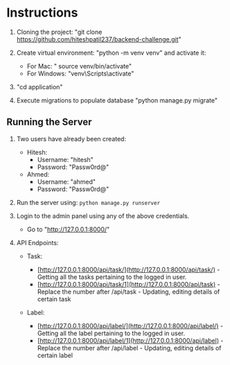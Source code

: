 # Instructions

1. Cloning the project: "git clone https://github.com/hiteshpatil237/backend-challenge.git"

2. Create virtual environment: "python -m venv venv" and activate it: 
   - For Mac: " source venv/bin/activate"
   - For Windows: "venv\Scripts\activate"

3. "cd application"
     
4. Execute migrations to populate database "python manage.py migrate"


## Running the Server

1. Two users have already been created:
   - Hitesh:
      - Username: "hitesh"
      - Password: "Passw0rd@"
   - Ahmed:
      - Username: "ahmed"
      - Password: "Passw0rd@"

2. Run the server using: `python manage.py runserver`

3. Login to the admin panel using any of the above credentials.
   - Go to "http://127.0.0.1:8000/"

4. API Endpoints:
   - Task:
      - [http://127.0.0.1:8000/api/task/](http://127.0.0.1:8000/api/task/) - Getting all the tasks pertaining to the logged in user.
      - [http://127.0.0.1:8000/api/task/1](http://127.0.0.1:8000/api/task) - Replace the number after /api/task - Updating, editing details of certain task

   - Label:
      - [http://127.0.0.1:8000/api/label/](http://127.0.0.1:8000/api/label/) - Getting all the label pertaining to the logged in user.
      - [http://127.0.0.1:8000/api/label/1](http://127.0.0.1:8000/api/label) - Replace the number after /api/label -  Updating, editing details of certain label

